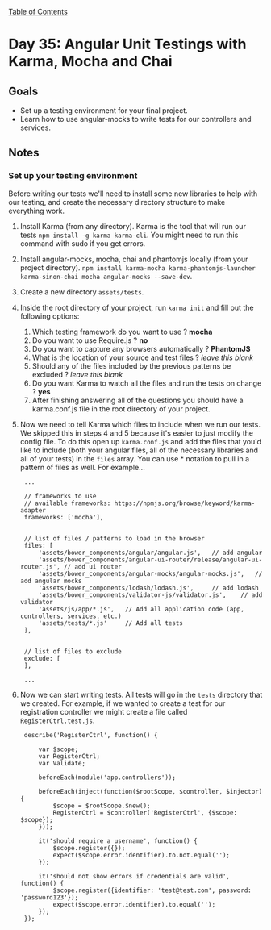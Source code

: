 [Table of Contents](/README.md)

# Day 35: Angular Unit Testings with Karma, Mocha and Chai

## Goals
* Set up a testing environment for your final project.
* Learn how to use angular-mocks to write tests for our controllers and services.

## Notes

### Set up your testing environment

Before writing our tests we'll need to install some new libraries to help with our testing, and create the necessary directory structure to make everything work.

1. Install Karma (from any directory). Karma is the tool that will run our tests `npm install -g karma karma-cli`. You might need to run this command with sudo if you get errors.
2. Install angular-mocks, mocha, chai and phantomjs locally (from your project directory). `npm install karma-mocha karma-phantomjs-launcher karma-sinon-chai mocha angular-mocks --save-dev`.
3. Create a new directory `assets/tests`.
4. Inside the root directory of your project, run `karma init` and fill out the following options:
	1. Which testing framework do you want to use ? **mocha**
	2. Do you want to use Require.js ? **no**
	3. Do you want to capture any browsers automatically ? **PhantomJS**
	4. What is the location of your source and test files ? *leave this blank*
	5. Should any of the files included by the previous patterns be excluded ? *leave this blank*
	6. Do you want Karma to watch all the files and run the tests on change ? **yes**
	7. After finishing answering all of the questions you should have a karma.conf.js file in the root directory of your project.
5. Now we need to tell Karma which files to include when we run our tests. We skipped this in steps 4 and 5 because it's easier to just modify the config file. To do this open up `karma.conf.js` and add the files that you'd like to include (both your angular files, all of the necessary libraries and all of your tests) in the `files` array. You can use * notation to pull in a pattern of files as well. For example...

        ...
        
        // frameworks to use
        // available frameworks: https://npmjs.org/browse/keyword/karma-adapter
        frameworks: ['mocha'],
        
        
        // list of files / patterns to load in the browser
        files: [
        	'assets/bower_components/angular/angular.js',	// add angular
        	'assets/bower_components/angular-ui-router/release/angular-ui-router.js', // add ui router
        	'assets/bower_components/angular-mocks/angular-mocks.js',	// add angular mocks
        	'assets/bower_components/lodash/lodash.js',		// add lodash
        	'assets/bower_components/validator-js/validator.js', 	// add validator
        	'assets/js/app/*.js',	// Add all application code (app, controllers, services, etc.)
        	'assets/tests/*.js'		// Add all tests
        ],
        
        
        // list of files to exclude
        exclude: [
        ],
        
        ...


6. Now we can start writing tests. All tests will go in the `tests` directory that we created. For example, if we wanted to create a test for our registration controller we might create a file called `RegisterCtrl.test.js`.

        describe('RegisterCtrl', function() {
        
        	var $scope;
        	var RegisterCtrl;
        	var Validate;
        
        	beforeEach(module('app.controllers'));
        
        	beforeEach(inject(function($rootScope, $controller, $injector) {
        		$scope = $rootScope.$new();
        		RegisterCtrl = $controller('RegisterCtrl', {$scope: $scope});
        	}));
        
        	it('should require a username', function() {
        		$scope.register({});
        		expect($scope.error.identifier).to.not.equal('');
        	});
        
        	it('should not show errors if credentials are valid', function() {
        		$scope.register({identifier: 'test@test.com', password: 'password123'});
        		expect($scope.error.identifier).to.equal('');
        	});
        });
